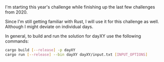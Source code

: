 I'm starting this year's challenge while finishing up the last few challenges from 2020.

Since I'm still getting familiar with Rust, I will use it for this challenge as well.
Although I might deviate on individual days.

In general, to build and run the solution for dayXY use the following commands:

```bash
cargo build [--release] -p dayXY
cargo run [--release] --bin dayXY dayXY/input.txt [INPUT_OPTIONS]
```

